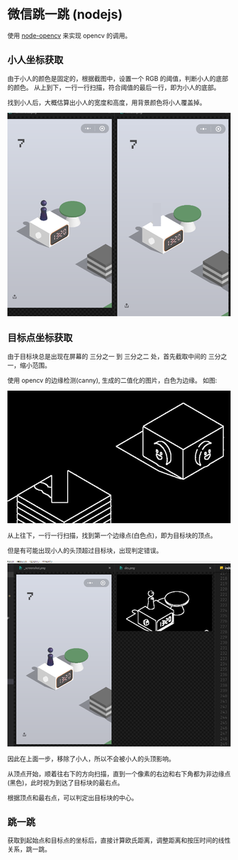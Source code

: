 # 微信跳一跳 (nodejs)

使用 [node-opencv](https://github.com/peterbraden/node-opencv) 来实现 opencv 的调用。

## 小人坐标获取

由于小人的颜色是固定的，根据截图中，设置一个 RGB 的阈值，判断小人的底部的颜色。
从上到下，一行一行扫描，符合阈值的最后一行，即为小人的底部。

找到小人后，大概估算出小人的宽度和高度，用背景颜色将小人覆盖掉。

![](./temp/remove.png)

## 目标点坐标获取

由于目标块总是出现在屏幕的 三分之一 到 三分之二 处，首先截取中间的 三分之一，缩小范围。

使用 opencv 的边缘检测(canny), 生成的二值化的图片，白色为边缘。
如图:

![](./temp/des.png)

从上往下，一行一行扫描，找到第一个边缘点(白色点)，即为目标块的顶点。

但是有可能出现小人的头顶超过目标块，出现判定错误。

![](./temp/head.png)

因此在上面一步，移除了小人，所以不会被小人的头顶影响。

从顶点开始，顺着往右下的方向扫描，直到一个像素的右边和右下角都为非边缘点(黑色)，此时视为到达了目标块的最右点。

根据顶点和最右点，可以判定出目标块的中心。

## 跳一跳

获取到起始点和目标点的坐标后，直接计算欧氏距离，调整距离和按压时间的线性关系，跳一跳。